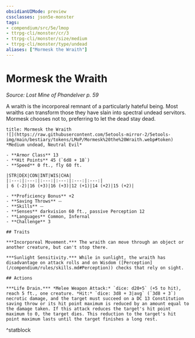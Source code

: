 ```yaml
---
obsidianUIMode: preview
cssclasses: json5e-monster
tags:
- compendium/src/5e/lmop
- ttrpg-cli/monster/cr/3
- ttrpg-cli/monster/size/medium
- ttrpg-cli/monster/type/undead
aliases: ["Mormesk the Wraith"]
---
```

# Mormesk the Wraith
*Source: Lost Mine of Phandelver p. 59*  

A wraith is the incorporeal remnant of a particularly hateful being. Most wraiths can transform those they have slain into spectral undead servitors. Mormesk chooses not to, preferring to let the dead stay dead.

```ad-statblock
title: Mormesk the Wraith
![](https://raw.githubusercontent.com/5etools-mirror-2/5etools-img/main/bestiary/tokens/LMoP/Mormesk%20the%20Wraith.webp#token)
*Medium undead, Neutral Evil*

- **Armor Class** 13 
- **Hit Points** 45 (`6d8 + 18`)
- **Speed** 0 ft., fly 60 ft.

|STR|DEX|CON|INT|WIS|CHA|
|:---:|:---:|:---:|:---:|:---:|:---:|
| 6 (-2)|16 (+3)|16 (+3)|12 (+1)|14 (+2)|15 (+2)|

- **Proficiency Bonus** +2
- **Saving Throws** ⏤
- **Skills** ⏤
- **Senses** darkvision 60 ft., passive Perception 12
- **Languages** Common, Infernal
- **Challenge** 3

## Traits

***Incorporeal Movement.*** The wraith can move through an object or another creature, but can't stop there.

***Sunlight Sensitivity.*** While in sunlight, the wraith has disadvantage on attack rolls and on Wisdom ([Perception](/compendium/rules/skills.md#Perception)) checks that rely on sight.

## Actions

***Life Drain.*** *Melee Weapon Attack:* `dice: d20+5` (+5 to hit), reach 5 ft., one creature. *Hit:* `dice: 3d8 + 3|avg` (`3d8 + 3`) necrotic damage, and the target must succeed on a DC 13 Constitution saving throw or its hit point maximum is reduced by an amount equal to the damage taken. If this attack reduces the target's hit point maximum to 0, the target dies. This reduction to the target's hit point maximum lasts until the target finishes a long rest.
```
^statblock